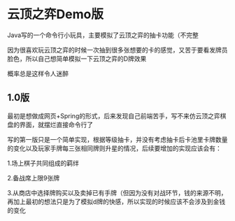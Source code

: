 # 云顶之弈Demo版

Java写的一个命令行小玩具，主要模拟了云顶之弈的抽卡功能（不完整

因为很喜欢玩云顶之弈的时候一次抽到很多张想要的卡的感觉，又苦于要看发牌员脸色，所以自己想简单模拟一下云顶之弈的D牌效果

概率总是这样令人迷醉

## 1.0版

最初是想做成网页+Spring的形式，后来发现自己前端苦手，写不来仿云顶之弈棋盘的界面，就摆烂直接命令行了

写的第一版只是一个简单实现，根据等级抽卡，并没有考虑抽卡后卡池里卡牌数量的变化以及玩家手牌每三张相同牌则升星的情况，后续要增加的实现应该会有：

1.场上棋子共同组成的羁绊

2.备战席上限9张牌

3.从商店中选择牌购买以及卖掉已有手牌（但因为没有对战环节，钱的来源不明，再加上最初的想法只是为了模拟d牌的快感，所以实现的时候应该不会涉及到金钱的变化
